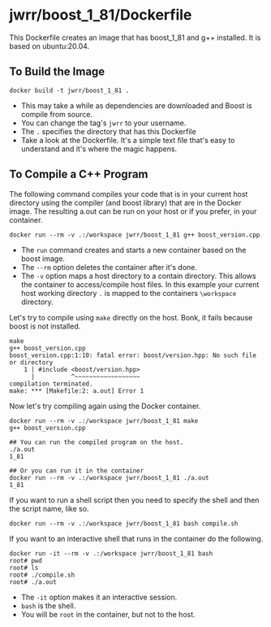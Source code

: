 jwrr/boost_1_81/Dockerfile
===========================

This Dockerfile creates an image that has boost_1_81 and g++ installed. It is
based on ubuntu:20.04.

To Build the Image
------------------

```
docker build -t jwrr/boost_1_81 .
```

* This may take a while as dependencies are downloaded and
  Boost is compile from source.
* You can change the tag's `jwrr` to your username.
* The `.` specifies the directory that has this Dockerfile
* Take a look at the Dockerfile. It's a simple text file that's
  easy to understand and it's where the magic happens.

To Compile a C++ Program
------------------------

The following command compiles your code that is in your current host directory
using the compiler (and boost library) that are in the Docker image. The
resulting a.out can be run on your host or if you prefer, in your
container.

```
docker run --rm -v .:/workspace jwrr/boost_1_81 g++ boost_version.cpp
```

* The `run` command creates and starts a new container based on the
  boost image.
* The `--rm` option deletes the container after it's done.
* The `-v` option maps a host directory to a contain directory. This allows the
  container to access/compile host files. In this example your current host
  working directory `.` is mapped to the containers `\workspace` directory.


Let's try to compile using `make` directly on the host. Bonk, it fails because boost is
not installed.

```
make
g++ boost_version.cpp
boost_version.cpp:1:10: fatal error: boost/version.hpp: No such file or directory
    1 | #include <boost/version.hpp>
      |          ^~~~~~~~~~~~~~~~~~~
compilation terminated.
make: *** [Makefile:2: a.out] Error 1
```

Now let's try compiling again using the Docker container.

```
docker run --rm -v .:/workspace jwrr/boost_1_81 make
g++ boost_version.cpp

## You can run the compiled program on the host.
./a.out
1_81

## Or you can run it in the container
docker run --rm -v .:/workspace jwrr/boost_1_81 ./a.out
1_81
```

If you want to run a shell script then you need to specify the shell and then
the script name, like so.

```
docker run --rm -v .:/workspace jwrr/boost_1_81 bash compile.sh
```

If you want to an interactive shell that runs in the container do the following.

```
docker run -it --rm -v .:/workspace jwrr/boost_1_81 bash
root# pwd
root# ls
root# ./compile.sh
root# ./a.out
```

* The `-it` option makes it an interactive session.
* `bash` is the shell.
* You will be `root` in the container, but not to the host.

